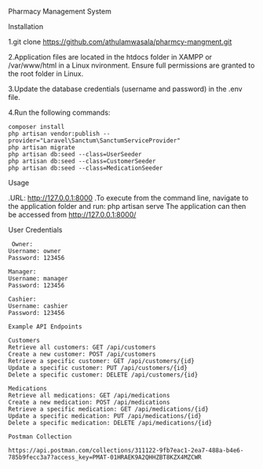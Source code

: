 Pharmacy Management System

Installation

1.git clone https://github.com/athulamwasala/pharmcy-mangment.git

2.Application files are located in the htdocs folder in XAMPP or /var/www/html in a Linux nvironment. Ensure full permissions are granted to the root folder in Linux.

3.Update the database credentials (username and password) in the .env file.

4.Run the following commands:

    composer install
    php artisan vendor:publish --provider="Laravel\Sanctum\SanctumServiceProvider"
    php artisan migrate
    php artisan db:seed --class=UserSeeder
    php artisan db:seed --class=CustomerSeeder
    php artisan db:seed --class=MedicationSeeder

Usage

.URL: http://127.0.0.1:8000
.To execute from the command line, navigate to the application  folder and run:
  php artisan serve
  The application can then be accessed from http://127.0.0.1:8000/
  
  User Credentials
  
     Owner:
    Username: owner
    Password: 123456
   
    Manager:
    Username: manager
    Password: 123456
   
    Cashier:
    Username: cashier
    Password: 123456

    Example API Endpoints

    Customers
    Retrieve all customers: GET /api/customers
    Create a new customer: POST /api/customers
    Retrieve a specific customer: GET /api/customers/{id}
    Update a specific customer: PUT /api/customers/{id}
    Delete a specific customer: DELETE /api/customers/{id}
    
    Medications
    Retrieve all medications: GET /api/medications
    Create a new medication: POST /api/medications
    Retrieve a specific medication: GET /api/medications/{id}
    Update a specific medication: PUT /api/medications/{id}
    Delete a specific medication: DELETE /api/medications/{id}

    Postman Collection

    https://api.postman.com/collections/311122-9fb7eac1-2ea7-488a-b4e6-785b9fecc3a7?access_key=PMAT-01HRAEK9A2QHHZBT8KZX4MZCWR
   
